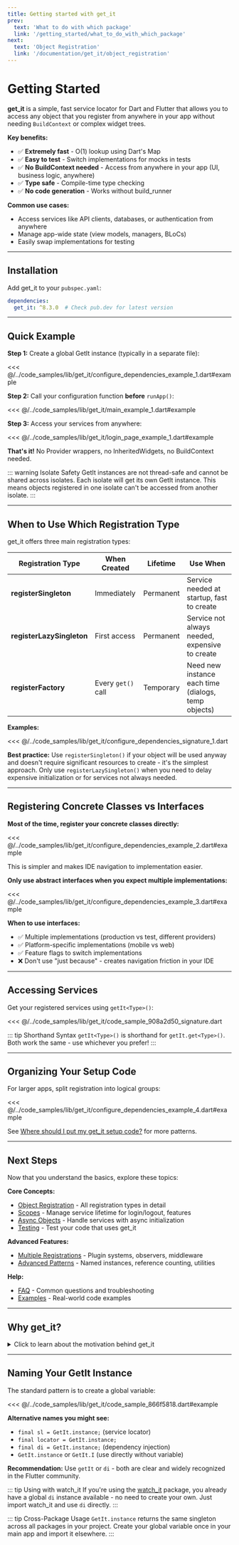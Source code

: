 ```yaml
---
title: Getting started with get_it
prev:
  text: 'What to do with which package'
  link: '/getting_started/what_to_do_with_which_package'
next:
  text: 'Object Registration'
  link: '/documentation/get_it/object_registration'
---
```


# Getting Started

**get_it** is a simple, fast service locator for Dart and Flutter that allows you to access any object that you register from anywhere in your app without needing `BuildContext` or complex widget trees.

**Key benefits:**
- ✅ **Extremely fast** - O(1) lookup using Dart's Map
- ✅ **Easy to test** - Switch implementations for mocks in tests
- ✅ **No BuildContext needed** - Access from anywhere in your app (UI, business logic, anywhere)
- ✅ **Type safe** - Compile-time type checking
- ✅ **No code generation** - Works without build_runner

**Common use cases:**
- Access services like API clients, databases, or authentication from anywhere
- Manage app-wide state (view models, managers, BLoCs)
- Easily swap implementations for testing

---

## Installation

Add get_it to your `pubspec.yaml`:

```yaml
dependencies:
  get_it: ^8.3.0  # Check pub.dev for latest version
```

---

## Quick Example

**Step 1:** Create a global GetIt instance (typically in a separate file):


<<< @/../code_samples/lib/get_it/configure_dependencies_example_1.dart#example

**Step 2:** Call your configuration function **before** `runApp()`:


<<< @/../code_samples/lib/get_it/main_example_1.dart#example

**Step 3:** Access your services from anywhere:


<<< @/../code_samples/lib/get_it/login_page_example_1.dart#example

**That's it!** No Provider wrappers, no InheritedWidgets, no BuildContext needed.

::: warning Isolate Safety
GetIt instances are not thread-safe and cannot be shared across isolates. Each isolate will get its own GetIt instance. This means objects registered in one isolate can't be accessed from another isolate.
:::

---

## When to Use Which Registration Type

get_it offers three main registration types:

| Registration Type | When Created | Lifetime | Use When |
|-------------------|--------------|----------|----------|
| **registerSingleton** | Immediately | Permanent | Service needed at startup, fast to create |
| **registerLazySingleton** | First access | Permanent | Service not always needed, expensive to create |
| **registerFactory** | Every `get()` call | Temporary | Need new instance each time (dialogs, temp objects) |

**Examples:**


<<< @/../code_samples/lib/get_it/configure_dependencies_signature_1.dart

**Best practice:** Use `registerSingleton()` if your object will be used anyway and doesn't require significant resources to create - it's the simplest approach. Only use `registerLazySingleton()` when you need to delay expensive initialization or for services not always needed.

---

## Registering Concrete Classes vs Interfaces

**Most of the time, register your concrete classes directly:**


<<< @/../code_samples/lib/get_it/configure_dependencies_example_2.dart#example

This is simpler and makes IDE navigation to implementation easier.

**Only use abstract interfaces when you expect multiple implementations:**


<<< @/../code_samples/lib/get_it/configure_dependencies_example_3.dart#example

**When to use interfaces:**
- ✅ Multiple implementations (production vs test, different providers)
- ✅ Platform-specific implementations (mobile vs web)
- ✅ Feature flags to switch implementations
- ❌ Don't use "just because" - creates navigation friction in your IDE

---

## Accessing Services

Get your registered services using `getIt<Type>()`:


<<< @/../code_samples/lib/get_it/code_sample_908a2d50_signature.dart

::: tip Shorthand Syntax
`getIt<Type>()` is shorthand for `getIt.get<Type>()`. Both work the same - use whichever you prefer!
:::

---

## Organizing Your Setup Code

For larger apps, split registration into logical groups:


<<< @/../code_samples/lib/get_it/configure_dependencies_example_4.dart#example

See [Where should I put my get_it setup code?](/documentation/get_it/faq#where-should-i-put-my-get-it-setup-code) for more patterns.

---

## Next Steps

Now that you understand the basics, explore these topics:

**Core Concepts:**
- [Object Registration](/documentation/get_it/object_registration) - All registration types in detail
- [Scopes](/documentation/get_it/scopes) - Manage service lifetime for login/logout, features
- [Async Objects](/documentation/get_it/async_objects) - Handle services with async initialization
- [Testing](/documentation/get_it/testing) - Test your code that uses get_it

**Advanced Features:**
- [Multiple Registrations](/documentation/get_it/multiple_registrations) - Plugin systems, observers, middleware
- [Advanced Patterns](/documentation/get_it/advanced) - Named instances, reference counting, utilities

**Help:**
- [FAQ](/documentation/get_it/faq) - Common questions and troubleshooting
- [Examples](/examples/get_it/get_it) - Real-world code examples

---

## Why get_it?

<details>
<summary>Click to learn about the motivation behind get_it</summary>

As your app grows, you need to separate business logic from UI code. This makes your code easier to test and maintain. But how do you access these services from your widgets?

**Traditional approaches and their limitations:**

**InheritedWidget / Provider:**
- ❌ Requires `BuildContext` (not available in business layer)
- ❌ Adds complexity to widget tree
- ❌ Hard to access from background tasks, isolates

**Plain Singletons:**
- ❌ Can't swap implementation for tests
- ❌ Tight coupling to concrete classes
- ❌ No lifecycle management

**IoC/DI Containers:**
- ❌ Slow startup (reflection-based)
- ❌ "Magic" - hard to understand where objects come from
- ❌ Most don't work with Flutter (no reflection)

**get_it solves these problems:**
- ✅ Access from anywhere without BuildContext
- ✅ Easy to mock for tests (register interface, swap implementation)
- ✅ Extremely fast (no reflection, just Map lookup)
- ✅ Clear and explicit (you see exactly what's registered)
- ✅ Lifecycle management (scopes, disposal)
- ✅ Works in pure Dart and Flutter

**Service Locator pattern:**

get_it implements the Service Locator pattern - it decouples interface (abstract class) from concrete implementation while allowing access from anywhere.

For deeper understanding, read Martin Fowler's classic article: [Inversion of Control Containers and the Dependency Injection pattern](https://martinfowler.com/articles/injection.html)

</details>

---

## Naming Your GetIt Instance

The standard pattern is to create a global variable:


<<< @/../code_samples/lib/get_it/code_sample_866f5818.dart#example

**Alternative names you might see:**
- `final sl = GetIt.instance;` (service locator)
- `final locator = GetIt.instance;`
- `final di = GetIt.instance;` (dependency injection)
- `GetIt.instance` or `GetIt.I` (use directly without variable)

**Recommendation:** Use `getIt` or `di` - both are clear and widely recognized in the Flutter community.

::: tip Using with watch_it
If you're using the [watch_it](https://pub.dev/packages/watch_it) package, you already have a global `di` instance available - no need to create your own. Just import watch_it and use `di` directly.
:::

::: tip Cross-Package Usage
`GetIt.instance` returns the same singleton across all packages in your project. Create your global variable once in your main app and import it elsewhere.
:::